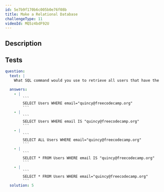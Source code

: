 ```yaml
---
id: 5e7b9f170b6c005b0e76f08b
title: Make a Relational Database
challengeType: 11
videoId: MQ5z4bdF92U
---
```


## Description
<section id='description'>

</section>

## Tests
<section id='tests'>

```yml
question:
  text: |
    What SQL command would you use to retrieve all users that have the email address `quincy@freecodecamp.org`?

  answers:
    - |
        ```
        SELECT Users WHERE email="quincy@freecodecamp.org"
        ```
    - |
        ```
        SELECT Users WHERE email IS "quincy@freecodecamp.org"
        ```
    - |
        ```
        SELECT ALL Users WHERE email="quincy@freecodecamp.org"
        ```
    - |
        ```
        SELECT * FROM Users WHERE email IS "quincy@freecodecamp.org"
        ```
    - |
        ```
        SELECT * FROM Users WHERE email="quincy@freecodecamp.org"
        ```
  solution: 5
```

</section>
